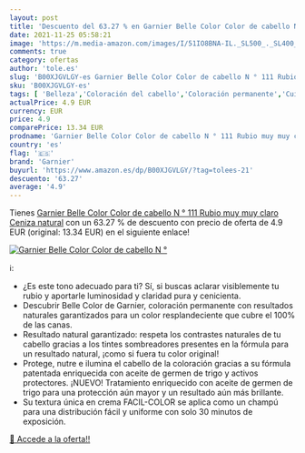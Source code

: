```yaml
---
layout: post
title: 'Descuento del 63.27 % en Garnier Belle Color Color de cabello N °'
date: 2021-11-25 05:58:21
image: 'https://m.media-amazon.com/images/I/51IO8BNA-IL._SL500_._SL400_.jpg'
comments: true
category: ofertas
author: 'tole.es'
slug: 'B00XJGVLGY-es Garnier Belle Color Color de cabello N ° 111 Rubio muy muy...'
sku: 'B00XJGVLGY-es'
tags: [ 'Belleza','Coloración del cabello','Coloración permanente','Cuidado del cabello','garnier', ]
actualPrice: 4.9 EUR
currency: EUR
price: 4.9
comparePrice: 13.34 EUR
prodname: 'Garnier Belle Color Color de cabello N ° 111 Rubio muy muy claro Ceniza natural'
country: 'es'
flag: '🇪🇸'
brand: 'Garnier'
buyurl: 'https://www.amazon.es/dp/B00XJGVLGY/?tag=tolees-21'
descuento: '63.27'
average: '4.9'
---
```


Tienes [Garnier Belle Color Color de cabello N ° 111 Rubio muy muy claro Ceniza natural](https://www.amazon.es/dp/B00XJGVLGY/?tag=tolees-21) con un 63.27 % de descuento con precio de oferta de 4.9 EUR (original: 13.34 EUR) en el siguiente enlace!

[![Garnier Belle Color Color de cabello N °](https://m.media-amazon.com/images/I/51IO8BNA-IL._SL500_._SL400_.jpg)](https://www.amazon.es/dp/B00XJGVLGY/?tag=tolees-21)

ℹ️:

- ¿Es este tono adecuado para ti? Sí, si buscas aclarar visiblemente tu rubio y aportarle luminosidad y claridad pura y cenicienta.
- Descubrir Belle Color de Garnier, coloración permanente con resultados naturales garantizados para un color resplandeciente que cubre el 100% de las canas.
- Resultado natural garantizado: respeta los contrastes naturales de tu cabello gracias a los tintes sombreadores presentes en la fórmula para un resultado natural, ¡como si fuera tu color original!
- Protege, nutre e ilumina el cabello de la coloración gracias a su fórmula patentada enriquecida con aceite de germen de trigo y activos protectores. ¡NUEVO! Tratamiento enriquecido con aceite de germen de trigo para una protección aún mayor y un resultado aún más brillante.
- Su textura única en crema FACIL-COLOR se aplica como un champú para una distribución fácil y uniforme con solo 30 minutos de exposición.

[🛒 Accede a la oferta!!](https://www.amazon.es/dp/B00XJGVLGY/?tag=tolees-21)
